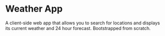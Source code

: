 # Weather App

A client-side web app that allows you to search for locations and displays its current weather and 24 hour forecast. Bootstrapped from scratch.


